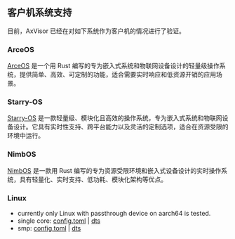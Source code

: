 ## 客户机系统支持

目前，AxVisor 已经在对如下系统作为客户机的情况进行了验证。

### ArceOS

[ArceOS](https://github.com/arceos-org/arceos) 是一个用 Rust 编写的专为嵌入式系统和物联网设备设计的轻量级操作系统，提供简单、高效、可定制的功能，适合需要实时响应和低资源开销的应用场景。
### Starry-OS

[Starry-OS](https://github.com/Starry-OS) 是一款轻量级、模块化且高效的操作系统，专为嵌入式系统和物联网设备设计。它具有实时性支持、跨平台能力以及灵活的定制选项，适合在资源受限的环境中运行。

### NimbOS

[NimbOS](https://github.com/equation314/nimbos) 是一款用 Rust 编写的专为资源受限环境和嵌入式设备设计的实时操作系统，具有轻量化、实时支持、低功耗、模块化架构等优点。

### Linux

* currently only Linux with passthrough device on aarch64 is tested.
* single core: [config.toml](configs/vms/linux-qemu-aarch64.toml) | [dts](configs/vms/linux-qemu.dts)
* smp: [config.toml](configs/vms/linux-qemu-aarch64-smp2.toml) | [dts](configs/vms/linux-qemu-smp2.dts)
